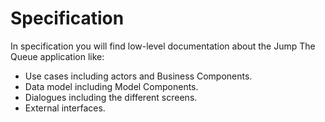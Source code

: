 # Specification

In specification you will find low-level documentation about the Jump The Queue application like:
  - Use cases including actors and Business Components. 
  - Data model including Model Components.
  - Dialogues including the different screens. 
  - External interfaces. 
